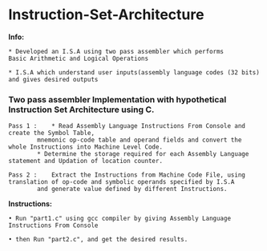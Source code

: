# Instruction-Set-Architecture


**Info:**

 	* Developed an I.S.A using two pass assembler which performs 
	Basic Arithmetic and Logical Operations
	
	* I.S.A which understand user inputs(assembly language codes (32 bits) 
	and gives desired outputs


### Two pass assembler Implementation with hypothetical Instruction Set Architecture using C.

```
Pass 1 : 	* Read Assembly Language Instructions From Console and create the Symbol Table, 
		mnemonic op-code table and operand fields and convert the whole Instructions into Machine Level Code.
		* Determine the storage required for each Assembly Language statement and Updation of location counter.
			
Pass 2 :	Extract the Instructions from Machine Code File, using translation of op-code and symbolic operands specified by I.S.A
		and generate value defined by different Instructions.

```


**Instructions:**

	• Run "part1.c" using gcc compiler by giving Assembly Language Instructions From Console
	
	• then Run "part2.c", and get the desired results.
